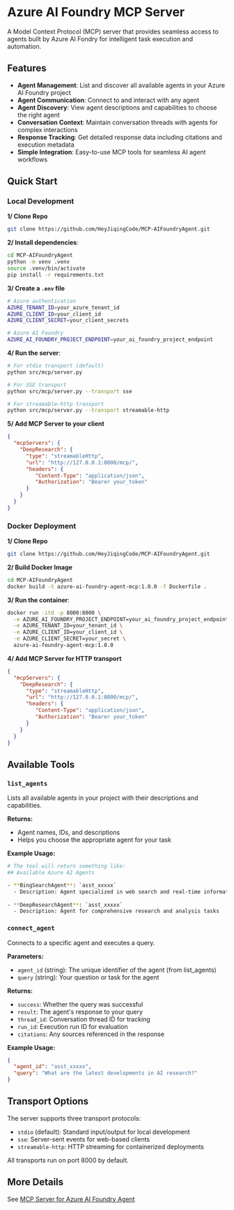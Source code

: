 # Azure AI Foundry MCP Server

A Model Context Protocol (MCP) server that provides seamless access to agents built by Azure AI Fondry for intelligent task execution and automation.

## Features

- **Agent Management**: List and discover all available agents  in your Azure AI Foundry project
- **Agent Communication**: Connect to and interact with any agent
- **Agent Discovery**: View agent descriptions and capabilities to choose the right agent
- **Conversation Context**: Maintain conversation threads with agents for complex interactions
- **Response Tracking**: Get detailed response data including citations and execution metadata
- **Simple Integration**: Easy-to-use MCP tools for seamless AI agent workflows

## Quick Start

### Local Development

**1/ Clone Repo**
```bash
git clone https://github.com/HeyJiqingCode/MCP-AIFoundryAgent.git
```

**2/ Install dependencies**:
```bash
cd MCP-AIFoundryAgent
python -m venv .venv
source .venv/bin/activate
pip install -r requirements.txt
```

**3/ Create a `.env` file**
```bash
# Azure authentication
AZURE_TENANT_ID=your_azure_tenant_id
AZURE_CLIENT_ID=your_client_id
AZURE_CLIENT_SECRET=your_client_secrets

# Azure AI Foundry
AZURE_AI_FOUNDRY_PROJECT_ENDPOINT=your_ai_foundry_project_endpoint
```

**4/ Run the server**:
```bash
# For stdio transport (default)
python src/mcp/server.py

# For SSE transport
python src/mcp/server.py --transport sse

# For streamable-http transport  
python src/mcp/server.py --transport streamable-http
```

**5/ Add MCP Server to your client**
```json
{
  "mcpServers": {
    "DeepResearch": {
      "type": "streamableHttp",
      "url": "http://127.0.0.1:8000/mcp/",
      "headers": {
         "Content-Type": "application/json",
         "Authorization": "Bearer your_token"
      }
    }
  }
}
```

### Docker Deployment

**1/ Clone Repo**
```bash
git clone https://github.com/HeyJiqingCode/MCP-AIFoundryAgent.git
```

**2/ Build Docker Image**
```bash
cd MCP-AIFoundryAgent
docker build -t azure-ai-foundry-agent-mcp:1.0.0 -f Dockerfile .
```

**3/ Run the container**:
```bash
docker run -itd -p 8000:8000 \
  -e AZURE_AI_FOUNDRY_PROJECT_ENDPOINT=your_ai_foundry_project_endpoint \
  -e AZURE_TENANT_ID=your_tenant_id \
  -e AZURE_CLIENT_ID=your_client_id \
  -e AZURE_CLIENT_SECRET=your_secret \
  azure-ai-foundry-agent-mcp:1.0.0
```

**4/ Add MCP Server for HTTP transport**
```json
{
  "mcpServers": {
    "DeepResearch": {
      "type": "streamableHttp",
      "url": "http://127.0.0.1:8000/mcp/",
      "headers": {
         "Content-Type": "application/json",
         "Authorization": "Bearer your_token"
      }
    }
  }
}
```

## Available Tools

### `list_agents`
Lists all available agents in your project with their descriptions and capabilities.

**Returns:**
- Agent names, IDs, and descriptions
- Helps you choose the appropriate agent for your task

**Example Usage:**
```bash
# The tool will return something like:
## Available Azure AI Agents

- **BingSearchAgent**: `asst_xxxxx`
  - Description: Agent specialized in web search and real-time information retrieval
  
- **DeepResearchAgent**: `asst_xxxxx`  
  - Description: Agent for comprehensive research and analysis tasks
```

### `connect_agent`
Connects to a specific agent and executes a query.

**Parameters:**
- `agent_id` (string): The unique identifier of the agent (from list_agents)
- `query` (string): Your question or task for the agent

**Returns:**
- `success`: Whether the query was successful
- `result`: The agent's response to your query  
- `thread_id`: Conversation thread ID for tracking
- `run_id`: Execution run ID for evaluation
- `citations`: Any sources referenced in the response

**Example Usage:**
```json
{
  "agent_id": "asst_xxxxx",
  "query": "What are the latest developments in AI research?"
}
```

## Transport Options

The server supports three transport protocols:
- `stdio` (default): Standard input/output for local development
- `sse`: Server-sent events for web-based clients  
- `streamable-http`: HTTP streaming for containerized deployments

All transports run on port 8000 by default.

## More Details

See [MCP Server for Azure AI Foundry Agent](https://heyjiqing.notion.site/MCP-Server-for-Azure-AI-Foundry-Agent-256de7b6e4e880238e13ce0c359a0bc7)